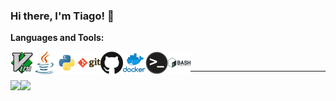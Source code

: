 ### Hi there, I'm Tiago! 👋

<!--
**tmcsantos/tmcsantos** is a ✨ _special_ ✨ repository because its `README.md` (this file) appears on your GitHub profile.

Here are some ideas to get you started:

- 🔭 I’m currently working on ...
- 🌱 I’m currently learning ...
- 👯 I’m looking to collaborate on ...
- 🤔 I’m looking for help with ...
- 💬 Ask me about ...
- 📫 How to reach me: ...
- 😄 Pronouns: ...
- ⚡ Fun fact: ...
-->

**Languages and Tools:**

<img align="left" alt="Vim" height="36" src="https://raw.githubusercontent.com/github/explore/master/topics/vim/vim.png" />
<img align="left" alt="Java" height="36" src="https://raw.githubusercontent.com/github/explore/master/topics/java/java.png" />
<img align="left" alt="Python" height="36" src="https://raw.githubusercontent.com/github/explore/master/topics/python/python.png" />
<img align="left" alt="git" height="36" src="https://raw.githubusercontent.com/github/explore/master/topics/git/git.png" />
<img align="left" alt="GitHub" height="36" src="https://raw.githubusercontent.com/github/explore/master/topics/github/github.png" />
<img align="left" alt="Docker" height="36" src="https://raw.githubusercontent.com/github/explore/master/topics/docker/docker.png" />
<img align="left" alt="Terminal" height="36" src="https://raw.githubusercontent.com/github/explore/master/topics/terminal/terminal.png" />
<img align="left" alt="bash" height="36" src="https://raw.githubusercontent.com/github/explore/master/topics/bash/bash.png" />

<br />

---
<img align="left" src="https://github-readme-stats.vercel.app/api?username=tmcsantos&show_icons=true&hide_border=true&count_private=true&hide=stars&theme=gruvbox" />
<img align="left" src="https://github-readme-stats.vercel.app/api/top-langs/?username=tmcsantos&layout=compact&theme=gruvbox" />
